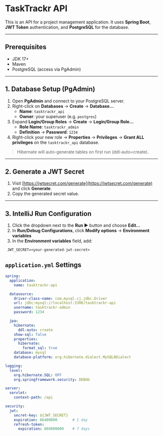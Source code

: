 # TaskTrackr API

This is an API for a project management application. It uses **Spring Boot**, **JWT Token** authentication, and **PostgreSQL** for the database.

---

## Prerequisites

- JDK 17+  
- Maven  
- PostgreSQL (access via PgAdmin)  

---

## 1. Database Setup (PgAdmin)

1. Open **PgAdmin** and connect to your PostgreSQL server.  
2. Right-click on **Databases** → **Create** → **Database…**  
   - **Name**: `tasktrackr_api`  
   - **Owner**: your superuser (e.g. `postgres`)  
3. Expand **Login/Group Roles** → **Create** → **Login/Group Role…**  
   - **Role Name**: `tasktrackr_admin`  
   - **Definition** → **Password**: `1234`  
4. Right-click your new role → **Properties** → **Privileges** → **Grant ALL privileges** on the `tasktrackr_api` database.  

> Hibernate will auto-generate tables on first run (ddl-auto=create).

---

## 2. Generate a JWT Secret

1. Visit [https://jwtsecret.com/generate](https://jwtsecret.com/generate) and click **Generate**.  
2. Copy the generated secret value.  

---

## 3. IntelliJ Run Configuration

1. Click the dropdown next to the **Run ▶️** button and choose **Edit…**  
2. In **Run/Debug Configurations**, click **Modify options** → **Environment variables**  
3. In the **Environment variables** field, add:
  ```text
   JWT_SECRET=<your-generated-jwt-secret>
  ```

## `application.yml` Settings

```yaml
spring:
  application:
    name: tasktrackr-api

  datasource:
    driver-class-name: com.mysql.cj.jdbc.Driver
    url: jdbc:mysql://localhost:3306/tasktrackr-api
    username: tasktrackr-admin
    password: 1234

  jpa:
    hibernate:
      ddl-auto: create
    show-sql: false
    properties:
      hibernate:
        format_sql: true
    database: mysql
    database-platform: org.hibernate.dialect.MySQL8Dialect

logging:
  level:
    org.hibernate.SQL: OFF
    org.springframework.security: DEBUG

server:
  servlet:
    context-path: /api

security:
  jwt:
    secret-key: ${JWT_SECRET}
    expiration: 86400000       # 1 day
    refresh-token:
      expiration: 604800000    # 7 days


